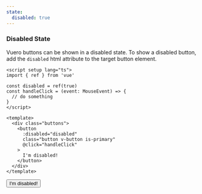 ```yaml
---
state:
  disabled: true
---
```


### Disabled State

Vuero buttons can be shown in a disabled state. To show a disabled button,
add the `disabled` html attribute to the target button element.

<!--code-->

```vue
<script setup lang="ts">
import { ref } from 'vue'

const disabled = ref(true)
const handleClick = (event: MouseEvent) => {
  // do something
}
</script>

<template>
  <div class="buttons">
    <button
      :disabled="disabled"
      class="button v-button is-primary"
      @click="handleClick"
    >
      I'm disabled!
    </button>
  </div>
</template>
```

<!--/code-->

<!--example-->

<div class="buttons">
  <button 
    class="button v-button"
    :disabled="frontmatter.state.disabled"
  >
    I'm disabled!
  </button>
</div>

<!--/example-->
